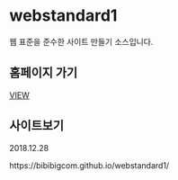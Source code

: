 # webstandard1
웹 표준을 준수한 사이트 만들기 소스입니다.

<h2>홈페이지 가기</h2>
<a href="http://bibibigcom.dothome.co.kr/">VIEW</a>

<h2>사이트보기</h2>
<p>2018.12.28 </p>
https://bibibigcom.github.io/webstandard1/

